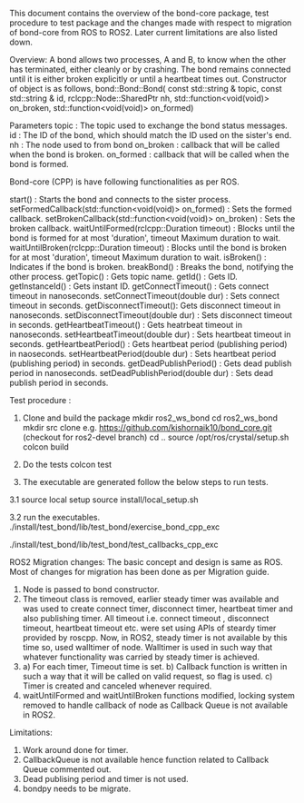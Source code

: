 This document contains the overview of the bond-core package, test procedure to test package and the changes made with respect to migration of bond-core from ROS to ROS2. Later current limitations are also listed down.

Overview:
A bond allows two processes, A and B, to know when the other has terminated, either cleanly or by crashing. The bond remains connected until it is either broken explicitly or until a heartbeat times out.
Constructor of object is as follows,
bond::Bond::Bond(
  const std::string & topic, const std::string & id, rclcpp::Node::SharedPtr nh,
  std::function<void(void)> on_broken,
  std::function<void(void)> on_formed)

Parameters
    topic           :	The topic used to exchange the bond status messages.
    id	           :	The ID of the bond, which should match the ID used on the sister's end.
    nh               :	The node used to from bond
    on_broken  :	callback that will be called when the bond is broken.
    on_formed  :	callback that will be called when the bond is formed. 

Bond-core (CPP) is have following functionalities as per ROS.

 start() : Starts the bond and connects to the sister process.
 setFormedCallback(std::function<void(void)> on_formed) : Sets the formed callback.
 setBrokenCallback(std::function<void(void)> on_broken) : Sets the broken callback.
 waitUntilFormed(rclcpp::Duration timeout) : Blocks until the bond is formed for at most 'duration', timeout Maximum duration to wait.
 waitUntilBroken(rclcpp::Duration timeout) : Blocks until the bond is broken for at most 'duration', timeout Maximum duration to wait.
 isBroken() : Indicates if the bond is broken.
 breakBond() : Breaks the bond, notifying the other process.
 getTopic() : Gets topic name.
 getId() : Gets ID.
 getInstanceId() : Gets instant ID.
 getConnectTimeout() : Gets connect timeout in nanoseconds.
 setConnectTimeout(double dur) : Sets connect timeout in seconds.
 getDisconnectTimeout(): Gets disconnect timeout in nanoseconds.
 setDisconnectTimeout(double dur) : Sets disconnect timeout in seconds.
 getHeartbeatTimeout() : Gets heatrbeat timeout in nanoseconds.
 setHeartbeatTimeout(double dur) : Sets heartbeat timeout in seconds.
 getHeartbeatPeriod() : Gets heartbeat period (publishing period) in naoseconds.
 setHeartbeatPeriod(double dur) : Sets heartbeat period (publishing period) in seconds.
 getDeadPublishPeriod() : Gets dead publish period in nanoseconds.
 setDeadPublishPeriod(double dur) : Sets dead publish period in seconds.

Test procedure :

1. Clone and build the package
mkdir ros2_ws_bond
cd ros2_ws_bond
mkdir src
clone <url of package> e.g. https://github.com/kishornaik10/bond_core.git (checkout for ros2-devel branch)
cd ..
source /opt/ros/crystal/setup.sh
colcon build

2. Do the tests
colcon test

3. The executable are generated follow the below steps to run tests.

3.1 source local setup 
source install/local_setup.sh

3.2 run the executables.
./install/test_bond/lib/test_bond/exercise_bond_cpp_exc

./install/test_bond/lib/test_bond/test_callbacks_cpp_exc


ROS2 Migration changes:
The basic concept and design is same as ROS.
Most of changes for migration has been done as per Migration guide.
1. Node is passed to bond constructor.
2. The timeout class is removed, earlier steady timer was available and was used to create connect timer, disconnect timer, heartbeat timer and also publishing timer. All timeout i.e. connect timeout , disconnect timeout, heartbeat timeout etc. were set using APIs of steardy timer provided by roscpp.
Now, in ROS2, steady timer is not available by this time so, used walltimer of node. Walltimer is used in such way that whatever functionality was carried by steady timer is achieved.
3.  a) For each timer, Timeout time is set. b) Callback function is written in such a way that it will be called on valid request, so flag is used. c) Timer is created and canceled whenever required.
4. waitUntilFormed  and  waitUntilBroken functions modified, locking system removed to handle callback of node as Callback Queue is not available in ROS2.

Limitations:
1. Work around done for timer.
2. CallbackQueue is not available hence function related to Callback Queue commented out.
3. Dead publising period and timer is not used.
4. bondpy needs to be migrate.

